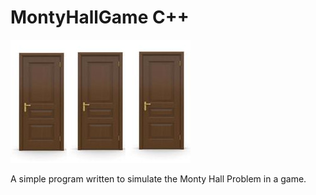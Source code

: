 # MontyHallGame C++

![alt text](https://github.com/h0nt3d/MontyHallGame/blob/main/images/door.jpg?raw=true)

A simple program written to simulate the Monty Hall Problem in a game.
